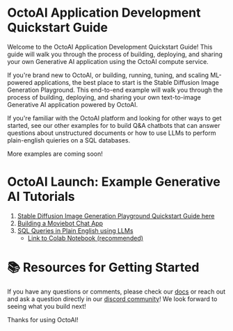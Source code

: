 # OctoAI Application Development Quickstart Guide
Welcome to the OctoAI Application Development Quickstart Guide! This guide will walk you through the process of building, deploying, and sharing your own Generative AI application using the OctoAI compute service. 

If you're brand new to OctoAI, or building, running, tuning, and scaling ML-powered applications, the best place to start is the Stable Diffusion Image Generation Playground. This end-to-end example will walk you through the process of building, deploying, and sharing your own text-to-image Generative AI application powered by OctoAI.  

If you're familiar with the OctoAI platform and looking for other ways to get started, see our other examples for to build Q&A chatbots that can answer questions about unstructured documents or how to use LLMs to perform plain-english quieries on a SQL databases. 

More examples are coming soon! 

# OctoAI Launch: Example Generative AI Tutorials

1. [Stable Diffusion Image Generation Playground Quickstart Guide here](./stablediffusionapp)
2. [Building a Moviebot Chat App ](./moviebotapp)
3. [SQL Queries in Plain English using LLMs](./llms_for_dbs)
    - [Link to Colab Notebook (recommended)](https://colab.research.google.com/drive/1jPGtMcN0OAG1yXxbKUpCFTixul2ealXg)

# 📚 Resources for Getting Started
If you have any questions or comments, please check our [docs](https://docs.octoai.cloud/docs) or reach out and ask a question directly in our [discord community](https://discord.com/invite/rXTPeRBcG7)!  We look forward to seeing what you build next!

Thanks for using OctoAI!
